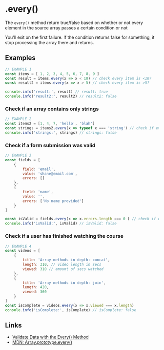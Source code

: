 # .every()
The `every()` method return true/false based on whether or not every element in the source array passes a certain condition or not

You'll exit on the first failure. If the condition returns false for something, it stop processing the array there and returns.

Examples
---

```javascript
// EXAMPLE 1
const items = [ 1, 2, 3, 4, 5, 6, 7, 8, 9 ]
const result = items.every(x => x < 10) // check every item is <10?
const result2 = items.every(x => x > 5) // check every item is >5?

console.info('result:', result) // result: true
console.info('result2:', result2) // result2: false
```

### Check if an array contains only strings

```javascript
// EXAMPLE 2
const items2 = [1, 4, 7, 'hello', 'blah']
const strings = items2.every(x => typeof x === 'string') // check if every items is a string?
console.info('strings:', strings) // strings: false
```

### Check if a form submission was valid

```javascript
// EXAMPLE 3
const fields = [
	{
		field: 'email',
		value: 'shane@email.com',
		errors: []
	},
	{
		field: 'name',
		value: '',
		errors: ['No name provided']
	}
]

const isValid = fields.every(x => x.errors.length === 0 ) // check if no errors?
console.info('isValid:', isValid) // isValid: false
```

### Check if a user has finished watching the course
```javascript
// EXAMPLE 4
const videos = [
	{
		title: 'Array methods in depth: concat',
		length: 310, // video length in secs
		viewed: 310	// amount of secs watched
	},
	{
		title: 'Array methods in depth: join',
		length: 420,
		viewed: 360
	}
]
const isComplete = videos.every(x => x.viewed === x.length)
console.info('isComplete:', isComplete) // isComplete: false

```

Links
---
- [Validate Data with the Every() Method](https://egghead.io/lessons/javascript-javascript-array-methods-in-depth-every)
- [MDN: Array.prototype.every()](https://developer.mozilla.org/en/docs/Web/JavaScript/Reference/Global_Objects/Array/every)